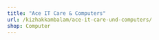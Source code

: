 ```yaml
---
title: "Ace IT Care & Computers"
url: /kizhakkambalam/ace-it-care-und-computers/
shop: Computer
---
```

